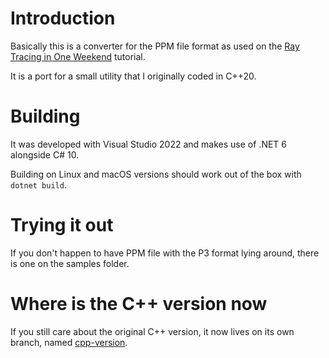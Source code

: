 # Introduction

Basically this is a converter for the PPM file format as used on the [Ray Tracing in One Weekend](https://raytracing.github.io/books/RayTracingInOneWeekend.html#outputanimage/theppmimageformat) tutorial.

It is a port for a small utility that I originally coded in C++20.

# Building

It was developed with Visual Studio 2022 and makes use of .NET 6 alongside C# 10.

Building on Linux and macOS versions should work out of the box with `dotnet build`.

# Trying it out

If you don't happen to have PPM file with the P3 format lying around, there is one on the samples folder.

# Where is the C++ version now

If you still care about the original C++ version, it now lives on its own branch, named [cpp-version](https://github.com/pjmlp/ppm2png/tree/cpp-version).
